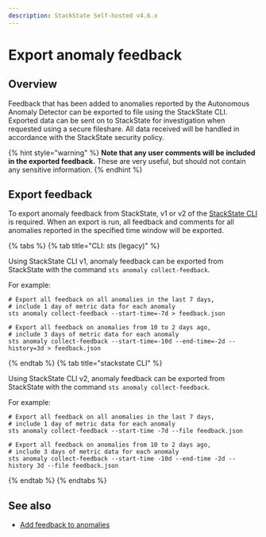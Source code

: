 ```yaml
---
description: StackState Self-hosted v4.6.x
---
```


# Export anomaly feedback

## Overview

Feedback that has been added to anomalies reported by the Autonomous Anomaly Detector can be exported to file using the StackState CLI. Exported data can be sent on to StackState for investigation when requested using a secure fileshare. All data received will be handled in accordance with the StackState security policy.

{% hint style="warning" %}
**Note that any user comments will be included in the exported feedback.** These are very useful, but should not contain any sensitive information.
{% endhint %}

## Export feedback

To export anomaly feedback from StackState, v1 or v2 of the [StackState CLI](/setup/cli-install.md) is required. When an export is run, all feedback and comments for all anomalies reported in the specified time window will be exported.

{% tabs %}
{% tab title="CLI: sts (legacy)" %}

Using StackState CLI v1, anomaly feedback can be exported from StackState with the command `sts anomaly collect-feedback`. 

For example:

```commandline
# Export all feedback on all anomalies in the last 7 days,
# include 1 day of metric data for each anomaly
sts anomaly collect-feedback --start-time=-7d > feedback.json

# Export all feedback on anomalies from 10 to 2 days ago,
# include 3 days of metric data for each anomaly
sts anomaly collect-feedback --start-time=-10d --end-time=-2d --history=3d > feedback.json
```
{% endtab %}
{% tab title="stackstate CLI" %}

Using StackState CLI v2, anomaly feedback can be exported from StackState with the command `sts anomaly collect-feedback`. 

For example:

```commandline
# Export all feedback on all anomalies in the last 7 days,
# include 1 day of metric data for each anomaly
sts anomaly collect-feedback --start-time -7d --file feedback.json

# Export all feedback on anomalies from 10 to 2 days ago,
# include 3 days of metric data for each anomaly
sts anomaly collect-feedback --start-time -10d --end-time -2d --history 3d --file feedback.json
```
{% endtab %}
{% endtabs %}

## See also

* [Add feedback to anomalies](/stackpacks/add-ons/aad.md#anomaly-feedback)
